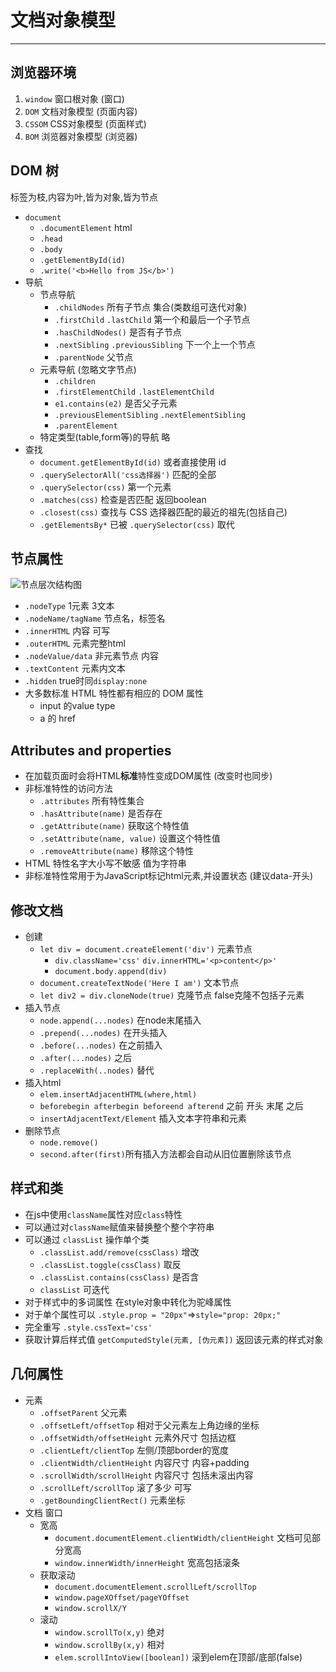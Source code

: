 # 文档对象模型

-----

## 浏览器环境

1. `window` 窗口根对象 (窗口)
2. `DOM` 文档对象模型 (页面内容)
3. `CSSOM` CSS对象模型 (页面样式)
4. `BOM` 浏览器对象模型 (浏览器)

## DOM 树

标签为枝,内容为叶,皆为对象,皆为节点

- `document`
  - `.documentElement` html
  - `.head`
  - `.body`
  - `.getElementById(id)`
  - `.write('<b>Hello from JS</b>')`
- 导航
  - 节点导航
    - `.childNodes` 所有子节点 集合(类数组可迭代对象)
    - `.firstChild` `.lastChild` 第一个和最后一个子节点
    - `.hasChildNodes()` 是否有子节点
    - `.nextSibling` `.previousSibling` 下一个上一个节点
    - `.parentNode` 父节点
  - 元素导航 (忽略文字节点)
    - `.children`
    - `.firstElementChild` `.lastElementChild`
    - `e1.contains(e2)` 是否父子元素
    - `.previousElementSibling` `.nextElementSibling`
    - `.parentElement`
  - 特定类型(table,form等)的导航 略
- 查找
  - `document.getElementById(id)` 或者直接使用 id
  - `.querySelectorAll('css选择器')` 匹配的全部
  - `.querySelector(css)` 第一个元素
  - `.matches(css)` 检查是否匹配 返回boolean
  - `.closest(css)` 查找与 CSS 选择器匹配的最近的祖先(包括自己)
  - `.getElementsBy*` 已被 `.querySelector(css)` 取代


## 节点属性

![节点层次结构图](https://zh.javascript.info/article/basic-dom-node-properties/dom-class-hierarchy.svg)

- `.nodeType` 1元素 3文本
- `.nodeName/tagName` 节点名，标签名
- `.innerHTML` 内容 可写
- `.outerHTML` 元素完整html
- `.nodeValue/data` 非元素节点 内容
- `.textContent` 元素内文本
- `.hidden` true时同`display:none`
- 大多数标准 HTML 特性都有相应的 DOM 属性
  - input 的value type
  - a 的 href


## Attributes and properties

- 在加载页面时会将HTML**标准**特性变成DOM属性 (改变时也同步)
- 非标准特性的访问方法
  - `.attributes` 所有特性集合
  - `.hasAttribute(name)` 是否存在
  - `.getAttribute(name)` 获取这个特性值
  - `.setAttribute(name, value)` 设置这个特性值
  - `.removeAttribute(name)` 移除这个特性
- HTML 特性名字大小写不敏感 值为字符串
- 非标准特性常用于为JavaScript标记html元素,并设置状态 (建议data-开头)


## 修改文档

- 创建
  - `let div = document.createElement('div')` 元素节点
    - `div.className='css'` `div.innerHTML='<p>content</p>'`
    - `document.body.append(div)`
  - `document.createTextNode('Here I am')` 文本节点
  - `let div2 = div.cloneNode(true)` 克隆节点 false克隆不包括子元素
- 插入节点
  - `node.append(...nodes)` 在node末尾插入
  - `.prepend(...nodes)` 在开头插入
  - `.before(...nodes)` 在之前插入
  - `.after(...nodes)` 之后
  - `.replaceWith(..nodes)` 替代
- 插入html
  - `elem.insertAdjacentHTML(where,html)`
  - `beforebegin afterbegin beforeend afterend` 之前 开头 末尾 之后
  - `insertAdjacentText/Element` 插入文本字符串和元素
- 删除节点
  - `node.remove()`
  - `second.after(first)`所有插入方法都会自动从旧位置删除该节点

## 样式和类

- 在js中使用`className`属性对应`class`特性
- 可以通过对`className`赋值来替换整个整个字符串
- 可以通过 `classList` 操作单个类
  - `.classList.add/remove(cssClass)` 增改
  - `.classList.toggle(cssClass)` 取反
  - `.classList.contains(cssClass)` 是否含
  - `classList` 可迭代
- 对于样式中的多词属性 在style对象中转化为驼峰属性
- 对于单个属性可以 `.style.prop = "20px"`=>`style="prop: 20px;"`
- 完全重写 `.style.cssText='css'`
- 获取计算后样式值 `getComputedStyle(元素, [伪元素])` 返回该元素的样式对象


## 几何属性

- 元素
  - `.offsetParent` 父元素
  - `.offsetLeft/offsetTop` 相对于父元素左上角边缘的坐标
  - `.offsetWidth/offsetHeight` 元素外尺寸 包括边框
  - `.clientLeft/clientTop` 左侧/顶部border的宽度
  - `.clientWidth/clientHeight` 内容尺寸 内容+padding
  - `.scrollWidth/scrollHeight` 内容尺寸 包括未滚出内容
  - `.scrollLeft/scrollTop` 滚了多少 可写
  - `.getBoundingClientRect()` 元素坐标
- 文档 窗口
  - 宽高
    - `document.documentElement.clientWidth/clientHeight` 文档可见部分宽高
    - `window.innerWidth/innerHeight` 宽高包括滚条
  - 获取滚动
    - `document.documentElement.scrollLeft/scrollTop`
    - `window.pageXOffset/pageYOffset`
    - `window.scrollX/Y`
  - 滚动
    - `window.scrollTo(x,y)` 绝对
    - `window.scrollBy(x,y)` 相对
    - `elem.scrollIntoView([boolean])` 滚到elem在顶部/底部(false)

